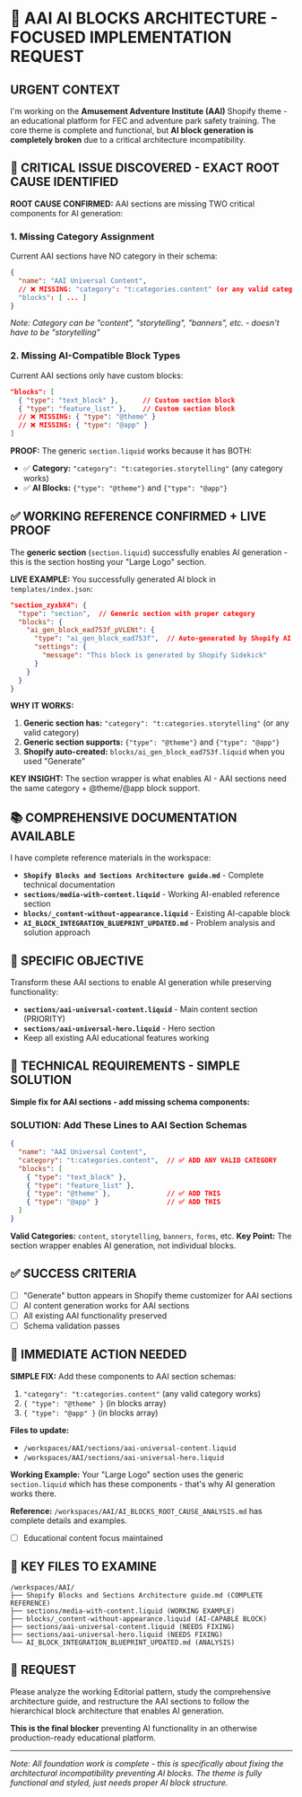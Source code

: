 # 🤖 AAI AI BLOCKS ARCHITECTURE - FOCUSED IMPLEMENTATION REQUEST

## URGENT CONTEXT
I'm working on the **Amusement Adventure Institute (AAI)** Shopify theme - an educational platform for FEC and adventure park safety training. The core theme is complete and functional, but **AI block generation is completely broken** due to a critical architecture incompatibility.

## 🚨 CRITICAL ISSUE DISCOVERED - EXACT ROOT CAUSE IDENTIFIED
**ROOT CAUSE CONFIRMED:** AAI sections are missing TWO critical components for AI generation:

### 1. **Missing Category Assignment**
Current AAI sections have NO category in their schema:
```json
{
  "name": "AAI Universal Content",
  // ❌ MISSING: "category": "t:categories.content" (or any valid category)
  "blocks": [ ... ]
}
```
*Note: Category can be "content", "storytelling", "banners", etc. - doesn't have to be "storytelling"*

### 2. **Missing AI-Compatible Block Types** 
Current AAI sections only have custom blocks:
```json
"blocks": [
  { "type": "text_block" },      // Custom section block
  { "type": "feature_list" },    // Custom section block
  // ❌ MISSING: { "type": "@theme" }
  // ❌ MISSING: { "type": "@app" }  
]
```

**PROOF:** The generic `section.liquid` works because it has BOTH:
- ✅ **Category:** `"category": "t:categories.storytelling"` (any category works)
- ✅ **AI Blocks:** `{"type": "@theme"}` and `{"type": "@app"}`

## ✅ WORKING REFERENCE CONFIRMED + LIVE PROOF
The **generic section** (`section.liquid`) successfully enables AI generation - this is the section hosting your "Large Logo" section.

**LIVE EXAMPLE:** You successfully generated AI block in `templates/index.json`:
```json
"section_zyxbX4": {
  "type": "section",  // Generic section with proper category
  "blocks": {
    "ai_gen_block_ead753f_pVLENt": {
      "type": "ai_gen_block_ead753f",  // Auto-generated by Shopify AI
      "settings": {
        "message": "This block is generated by Shopify Sidekick"
      }
    }
  }
}
```

**WHY IT WORKS:**
1. **Generic section has:** `"category": "t:categories.storytelling"` (or any valid category)
2. **Generic section supports:** `{"type": "@theme"}` and `{"type": "@app"}`  
3. **Shopify auto-created:** `blocks/ai_gen_block_ead753f.liquid` when you used "Generate"

**KEY INSIGHT:** The section wrapper is what enables AI - AAI sections need the same category + @theme/@app block support.

## 📚 COMPREHENSIVE DOCUMENTATION AVAILABLE
I have complete reference materials in the workspace:
- **`Shopify Blocks and Sections Architecture guide.md`** - Complete technical documentation
- **`sections/media-with-content.liquid`** - Working AI-enabled reference section
- **`blocks/_content-without-appearance.liquid`** - Existing AI-capable block
- **`AI_BLOCK_INTEGRATION_BLUEPRINT_UPDATED.md`** - Problem analysis and solution approach

## 🎯 SPECIFIC OBJECTIVE
Transform these AAI sections to enable AI generation while preserving functionality:
- **`sections/aai-universal-content.liquid`** - Main content section (PRIORITY)
- **`sections/aai-universal-hero.liquid`** - Hero section
- Keep all existing AAI educational features working

## 🔧 TECHNICAL REQUIREMENTS - SIMPLE SOLUTION
**Simple fix for AAI sections - add missing schema components:**

### SOLUTION: Add These Lines to AAI Section Schemas
```json
{
  "name": "AAI Universal Content",
  "category": "t:categories.content",  // ✅ ADD ANY VALID CATEGORY
  "blocks": [
    { "type": "text_block" },
    { "type": "feature_list" },
    { "type": "@theme" },              // ✅ ADD THIS  
    { "type": "@app" }                 // ✅ ADD THIS
  ]
}
```

**Valid Categories:** `content`, `storytelling`, `banners`, `forms`, etc.
**Key Point:** The section wrapper enables AI generation, not individual blocks.

## ✅ SUCCESS CRITERIA
- [ ] "Generate" button appears in Shopify theme customizer for AAI sections
- [ ] AI content generation works for AAI sections
- [ ] All existing AAI functionality preserved
- [ ] Schema validation passes

## 🚀 IMMEDIATE ACTION NEEDED
**SIMPLE FIX:** Add these components to AAI section schemas:
1. `"category": "t:categories.content"` (any valid category works)
2. `{ "type": "@theme" }` (in blocks array)  
3. `{ "type": "@app" }` (in blocks array)

**Files to update:**
- `/workspaces/AAI/sections/aai-universal-content.liquid`
- `/workspaces/AAI/sections/aai-universal-hero.liquid`

**Working Example:** Your "Large Logo" section uses the generic `section.liquid` which has these components - that's why AI generation works there.

**Reference:** `/workspaces/AAI/AI_BLOCKS_ROOT_CAUSE_ANALYSIS.md` has complete details and examples.
- [ ] Educational content focus maintained

## 📂 KEY FILES TO EXAMINE
```
/workspaces/AAI/
├── Shopify Blocks and Sections Architecture guide.md (COMPLETE REFERENCE)
├── sections/media-with-content.liquid (WORKING EXAMPLE)
├── blocks/_content-without-appearance.liquid (AI-CAPABLE BLOCK)
├── sections/aai-universal-content.liquid (NEEDS FIXING)
├── sections/aai-universal-hero.liquid (NEEDS FIXING)
└── AI_BLOCK_INTEGRATION_BLUEPRINT_UPDATED.md (ANALYSIS)
```

## 🚀 REQUEST
Please analyze the working Editorial pattern, study the comprehensive architecture guide, and restructure the AAI sections to follow the hierarchical block architecture that enables AI generation. 

**This is the final blocker** preventing AI functionality in an otherwise production-ready educational platform.

---
*Note: All foundation work is complete - this is specifically about fixing the architectural incompatibility preventing AI blocks. The theme is fully functional and styled, just needs proper AI block structure.*
